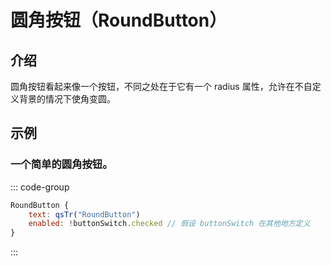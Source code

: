 # 圆角按钮（RoundButton）

## 介绍

圆角按钮看起来像一个按钮，不同之处在于它有一个 radius 属性，允许在不自定义背景的情况下使角变圆。

## 示例

### 一个简单的圆角按钮。

::: code-group

```qml
RoundButton {
    text: qsTr("RoundButton")
    enabled: !buttonSwitch.checked // 假设 buttonSwitch 在其他地方定义
}
```

:::